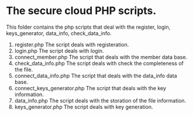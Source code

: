 The secure cloud PHP scripts.  
============  
This folder contains the php scripts that deal with the register, login, keys_generator, data_info, check_data_info.  
1. register.php The script deals with registeration.  
2. login.php The script deals with login.  
3. connect_member.php The script that deals with the member data base.  
4. check_data_info.php The script deals with check the completeness of the file.  
5. connect_data_info.php The script that deals with the data_info data base.  
6. connect_keys_generator.php The script that deals with the key information.  
7. data_info.php The script deals with the storation of the file information.  
8. keys_generator.php The script deals with key generation.
